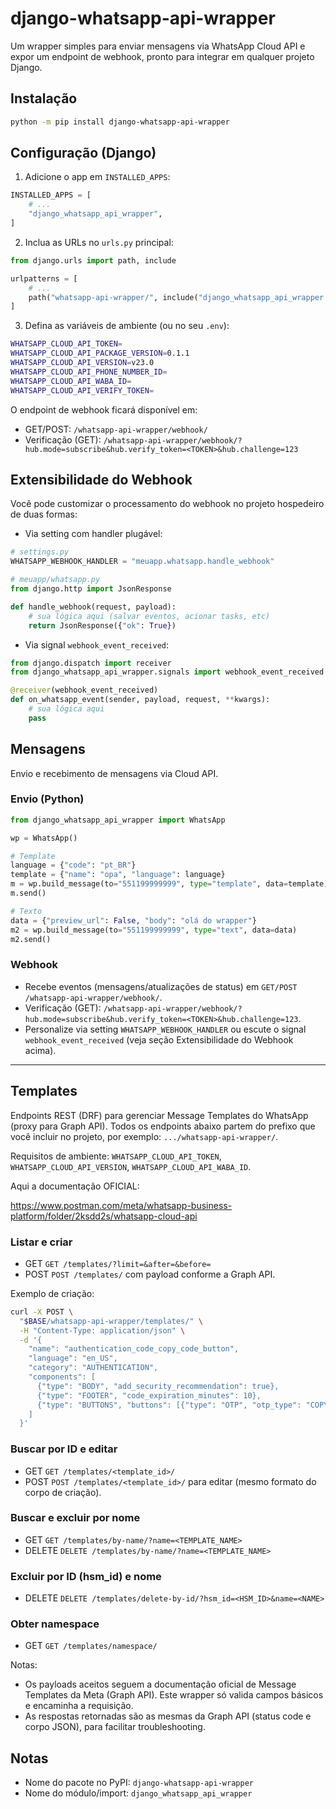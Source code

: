 # django-whatsapp-api-wrapper

Um wrapper simples para enviar mensagens via WhatsApp Cloud API e expor um endpoint de webhook, pronto para integrar em qualquer projeto Django.

## Instalação

```bash
python -m pip install django-whatsapp-api-wrapper
```

## Configuração (Django)

1) Adicione o app em `INSTALLED_APPS`:

```python
INSTALLED_APPS = [
    # ...
    "django_whatsapp_api_wrapper",
]
```

2) Inclua as URLs no `urls.py` principal:

```python
from django.urls import path, include

urlpatterns = [
    # ...
    path("whatsapp-api-wrapper/", include("django_whatsapp_api_wrapper.urls")),
]
```

3) Defina as variáveis de ambiente (ou no seu `.env`):

```bash
WHATSAPP_CLOUD_API_TOKEN=
WHATSAPP_CLOUD_API_PACKAGE_VERSION=0.1.1
WHATSAPP_CLOUD_API_VERSION=v23.0
WHATSAPP_CLOUD_API_PHONE_NUMBER_ID=
WHATSAPP_CLOUD_API_WABA_ID=
WHATSAPP_CLOUD_API_VERIFY_TOKEN=
```

O endpoint de webhook ficará disponível em:

- GET/POST: `/whatsapp-api-wrapper/webhook/`
- Verificação (GET): `/whatsapp-api-wrapper/webhook/?hub.mode=subscribe&hub.verify_token=<TOKEN>&hub.challenge=123`

## Extensibilidade do Webhook

Você pode customizar o processamento do webhook no projeto hospedeiro de duas formas:

- Via setting com handler plugável:

```python
# settings.py
WHATSAPP_WEBHOOK_HANDLER = "meuapp.whatsapp.handle_webhook"
```

```python
# meuapp/whatsapp.py
from django.http import JsonResponse

def handle_webhook(request, payload):
    # sua lógica aqui (salvar eventos, acionar tasks, etc)
    return JsonResponse({"ok": True})
```

- Via signal `webhook_event_received`:

```python
from django.dispatch import receiver
from django_whatsapp_api_wrapper.signals import webhook_event_received

@receiver(webhook_event_received)
def on_whatsapp_event(sender, payload, request, **kwargs):
    # sua lógica aqui
    pass
```

## Mensagens

Envio e recebimento de mensagens via Cloud API.

### Envio (Python)

```python
from django_whatsapp_api_wrapper import WhatsApp

wp = WhatsApp()

# Template
language = {"code": "pt_BR"}
template = {"name": "opa", "language": language}
m = wp.build_message(to="551199999999", type="template", data=template)
m.send()

# Texto
data = {"preview_url": False, "body": "olá do wrapper"}
m2 = wp.build_message(to="551199999999", type="text", data=data)
m2.send()
```

### Webhook

- Recebe eventos (mensagens/atualizações de status) em `GET/POST /whatsapp-api-wrapper/webhook/`.
- Verificação (GET): `/whatsapp-api-wrapper/webhook/?hub.mode=subscribe&hub.verify_token=<TOKEN>&hub.challenge=123`.
- Personalize via setting `WHATSAPP_WEBHOOK_HANDLER` ou escute o signal `webhook_event_received` (veja seção Extensibilidade do Webhook acima).

---

## Templates

Endpoints REST (DRF) para gerenciar Message Templates do WhatsApp (proxy para Graph API). Todos os endpoints abaixo partem do prefixo que você incluir no projeto, por exemplo: `.../whatsapp-api-wrapper/`.

Requisitos de ambiente: `WHATSAPP_CLOUD_API_TOKEN`, `WHATSAPP_CLOUD_API_VERSION`, `WHATSAPP_CLOUD_API_WABA_ID`.

Aqui a documentação OFICIAL: 

https://www.postman.com/meta/whatsapp-business-platform/folder/2ksdd2s/whatsapp-cloud-api

### Listar e criar

- GET `GET /templates/?limit=&after=&before=`
- POST `POST /templates/` com payload conforme a Graph API.

Exemplo de criação:

```bash
curl -X POST \
  "$BASE/whatsapp-api-wrapper/templates/" \
  -H "Content-Type: application/json" \
  -d '{
    "name": "authentication_code_copy_code_button",
    "language": "en_US",
    "category": "AUTHENTICATION",
    "components": [
      {"type": "BODY", "add_security_recommendation": true},
      {"type": "FOOTER", "code_expiration_minutes": 10},
      {"type": "BUTTONS", "buttons": [{"type": "OTP", "otp_type": "COPY_CODE", "text": "Copy Code"}]}
    ]
  }'
```

### Buscar por ID e editar

- GET `GET /templates/<template_id>/`
- POST `POST /templates/<template_id>/` para editar (mesmo formato do corpo de criação).

### Buscar e excluir por nome

- GET `GET /templates/by-name/?name=<TEMPLATE_NAME>`
- DELETE `DELETE /templates/by-name/?name=<TEMPLATE_NAME>`

### Excluir por ID (hsm_id) e nome

- DELETE `DELETE /templates/delete-by-id/?hsm_id=<HSM_ID>&name=<NAME>`

### Obter namespace

- GET `GET /templates/namespace/`

Notas:
- Os payloads aceitos seguem a documentação oficial de Message Templates da Meta (Graph API). Este wrapper só valida campos básicos e encaminha a requisição.
- As respostas retornadas são as mesmas da Graph API (status code e corpo JSON), para facilitar troubleshooting.

## Notas

- Nome do pacote no PyPI: `django-whatsapp-api-wrapper`
- Nome do módulo/import: `django_whatsapp_api_wrapper`
